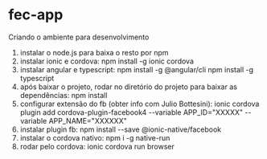 # fec-app

Criando o ambiente para desenvolvimento

1. instalar o node.js para baixa o resto por npm
2. instalar ionic e cordova: npm install -g ionic cordova
3. instalar angular e typescript: npm install -g @angular/cli
                                  npm install -g typescript
4. após baixar o projeto, rodar no diretório do projeto para baixar as dependências: npm install
5. configurar extensão do fb (obter info com Julio Bottesini): ionic cordova plugin add cordova-plugin-facebook4 --variable APP_ID="XXXXX" --variable APP_NAME="XXXXXX"
6. instalar plugin fb: npm install --save @ionic-native/facebook
7. instalar o cordova nativo: npm i -g native-run
8. rodar pelo cordova: ionic cordova run browser